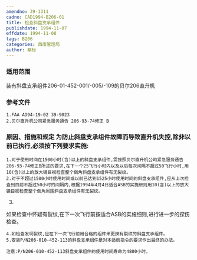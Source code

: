 ```yaml
---
amendno: 39-1311
cadno: CAD1994-B206-01
title: 检查斜盘支承组件
publishdate: 1994-11-07
effdate: 1994-11-08
tags: B206
categories: 西南管理局
author: 蔡标
---
```


### 适用范围 
装有斜盘支承组件206-01-452-001/-005/-109的贝尔206直升机

### 参考文件
    1.FAA AD94-19-02 39-9023 
    2.贝尔直升机公司紧急服务通告 206-93-74修正 B 

### 原因、措施和规定 为防止斜盘支承组件故障而导致直升机失控,除非以前已执行,必须按下列要求实施: 
    1.对于使用时间在1500小时(含)以上的斜盘支承组件,需按照贝尔直升机公司紧急服务通告206-93-74修正B所述的要求,在下一个25飞行小时内以及以后每次间隔不超过50飞行小时,用10(含)以上的放大镜目视检查整个倒角斜盘支承组件有无裂纹。 
    2.对于不超过1500小时使用时间或以前已达到1525小时使用时间的斜盘支承组件,应从上次检查到目前不超过50小时的间隔内,根据1994年4月4日适合ASB的实施细则用10(含)以上的放大镜目视检查整个倒角周围斜盘支承组件有无裂纹。 
3.
如果检查中怀疑有裂纹,在下一次飞行前按适合ASB的实施细则,进行进一步的探伤检查。 

  
    4.如检查发现裂纹,应在下一次飞行前用合格的组件来更换有裂纹的斜盘支承组件。
    5.安装P/N206-010-452-113的斜盘支承组件是对本适航指令的要求作出最终的办法。

    注意:P/N206-010-452-113斜盘支承组件的使用时间寿命为4800小时。

